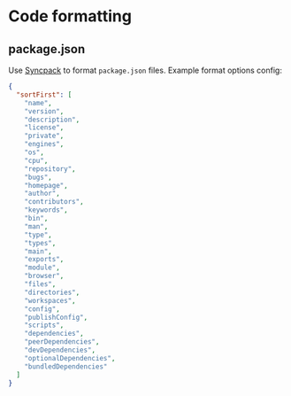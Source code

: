 # Code formatting

## package.json

Use [Syncpack](Package%20management.md#Syncpack) to format `package.json` files. Example format options config:

```json title:.syncpackrc
{
  "sortFirst": [
    "name",
    "version",
    "description",
    "license",
    "private",
    "engines",
    "os",
    "cpu",
    "repository",
    "bugs",
    "homepage",
    "author",
    "contributors",
    "keywords",
    "bin",
    "man",
    "type",
    "types",
    "main",
    "exports",
    "module",
    "browser",
    "files",
    "directories",
    "workspaces",
    "config",
    "publishConfig",
    "scripts",
    "dependencies",
    "peerDependencies",
    "devDependencies",
    "optionalDependencies",
    "bundledDependencies"
  ]
}
```
